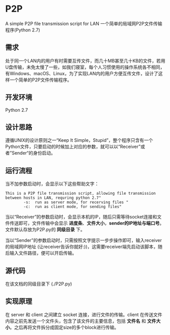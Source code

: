 # P2P
A simple P2P file transmission script for LAN
一个简单的局域网P2P文件传输程序(Python 2.7)

## 需求
处于同一个LAN内的用户有时需要互传文件，而几十MB甚至几十KB的文件，若用U盘传输，未免太慢了一些，如我们寝室，每个人习惯使用的操作系统各不相同，有Windows、macOS、Linux，为了实现LAN内的用户方便互传文件，设计了这样一个简单的P2P文件传输程序。

## 开发环境
Python 2.7 

## 设计思路
遵循UNIX的设计原则之一“Keep It Simple，Stupid”，整个程序只含有一个Python文件，只要启动的时候加上对应的参数，就可以以“Receiver”或者”Sender“的身份启动。 


## 运行流程
当不加参数启动时，会显示以下这些帮助文字：
```
This is a P2P file transmission script, allowing file transmission between hosts in LAN, requring python 2.7"
        -s:  run as server mode, for recerving files "
        -c:  run as client mode, for sending files"
```

当以“Receiver”的参数启动时，会显示本机的IP，随后只需等待socket连接和文件传送即可，文件传输中会显示 **进度条**、**文件大小**，**sender的IP地址与端口号**。文件默认存放为P2P.py的 **同级目录** 下。

当以“Sender”的参数启动时，只需按照文字提示一步步操作即可，输入receiver的局域网IP地址 (让receiver告诉你就好:))，这需要receiver端先启动该脚本，随后输入文件路径，便可以开启传输。

## 源代码
在该文档的同级目录下 (./P2P.py)

## 实现原理
在 server 和 client 之间建立 socket 连接，进行文件的传输。client 在传送文件内容之前先发送一个文件头，包含了该文件的主要信息，包括 **文件名** 和 **文件大小**。之后再将文件拆分成固定size的多个block进行传输。
